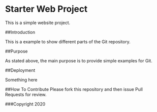 # Starter Web Project

This is a simple website project.

##Introduction


This is a example to show different parts of the Git repository.

##Purpose


As stated above, the main purpose is to provide simple examples for Git.

##Deployment


Something here

##How To Contribute
Please fork this repository and then issue Pull Requests for review.

###Copyright
2020